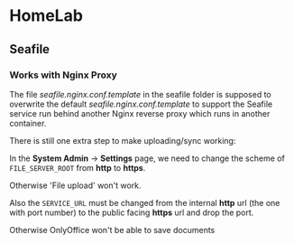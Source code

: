 # HomeLab

## Seafile

### Works with Nginx Proxy

The file *seafile.nginx.conf.template* in the seafile folder is supposed to
overwrite the default *seafile.nginx.conf.template* to support the Seafile
service run behind another Nginx reverse proxy which runs in another container.

There is still one extra step to make uploading/sync working:

In the **System Admin** -> **Settings** page, we need to change the scheme of
`FILE_SERVER_ROOT` from **http** to **https**.

  Otherwise 'File upload' won't work.

Also the `SERVICE_URL` must be changed from the internal **http** url
(the one with port number) to the public facing **https** url and drop the port.

  Otherwise OnlyOffice won't be able to save documents

